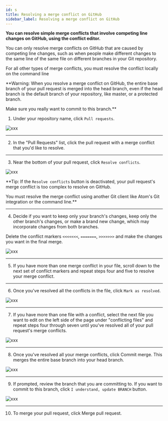 ```yaml
---
id: s
title: Resolving a merge conflict on GitHub
sidebar_label: Resolving a merge conflict on GitHub
---
```


**You can resolve simple merge conflicts that involve competing line changes on GitHub, using the conflict editor.**

You can only resolve merge conflicts on GitHub that are caused by competing line changes, such as when people make different changes to the same line of the same file on different branches in your Git repository.

For all other types of merge conflicts, you must resolve the conflict locally on the command line


**Warning: When you resolve a merge conflict on GitHub, the entire base branch of your pull request is merged into the head branch, even if the head branch is the default branch of your repository, like master, or a protected branch.

Make sure you really want to commit to this branch.**

1. Under your repository name, click  `Pull requests`.

<!-- repo-tabs-pull-requests (1) -->
![xxx](https://raw.githubusercontent.com/ChickenKyiv/awesome-git-article/master/img/commands/repo-tabs-pull-requests.png)

---


2. In the "Pull Requests" list, click the pull request with a merge conflict that you'd like to resolve.

---


3. Near the bottom of your pull request, click `Resolve conflicts`.

<!-- resolve-merge-conflicts-button -->
![xxx](https://raw.githubusercontent.com/ChickenKyiv/awesome-git-article/master/img/commands/resolve-merge-conflicts-button.png)

**Tip: If the `Resolve conflicts` button is deactivated, your pull request's merge conflict is too complex to resolve on GitHub.

You must resolve the merge conflict using another Git client like Atom's Git integration or the command line.**

---


4. Decide if you want to keep only your branch's changes, keep only the other branch's changes, or make a brand new change, which may incorporate changes from both branches.

Delete the conflict markers `<<<<<<<`, `=======`, `>>>>>>>` and make the changes you want in the final merge.

<!-- view-merge-conflict-with-markers -->
![xxx](https://raw.githubusercontent.com/ChickenKyiv/awesome-git-article/master/img/commands/view-merge-conflict-with-markers.png)

---


5. If you have more than one merge conflict in your file, scroll down to the next set of conflict markers and repeat steps four and five to resolve your merge conflict.

---


6. Once you've resolved all the conflicts in the file, click `Mark as resolved`.

<!-- mark-as-resolved-button -->
![xxx](https://raw.githubusercontent.com/ChickenKyiv/awesome-git-article/master/img/commands/mark-as-resolved-button.png)

---


7. If you have more than one file with a conflict, select the next file you want to edit on the left side of the page under "conflicting files" and repeat steps four through seven until you've resolved all of your pull request's merge conflicts.

<!-- resolve-merge-conflict-select-conflicting-file -->
![xxx](https://raw.githubusercontent.com/ChickenKyiv/awesome-git-article/master/img/commands/resolve-merge-conflict-select-conflicting-file.png)

---


8. Once you've resolved all your merge conflicts, click Commit merge. This merges the entire base branch into your head branch.

<!-- merge-conflict-commit-changes -->
![xxx](https://raw.githubusercontent.com/ChickenKyiv/awesome-git-article/master/img/commands/merge-conflict-commit-changes.png)

---


9. If prompted, review the branch that you are committing to. If you want to commit to this branch, click `I understand, update BRANCH` button.  

<!-- merge-conflict-confirmation -->
![xxx](https://raw.githubusercontent.com/ChickenKyiv/awesome-git-article/master/img/commands/merge-conflict-confirmation.png)

---


10. To merge your pull request, click Merge pull request.


<!-- https://help.github.com/en/articles/resolving-a-merge-conflict-on-github -->
